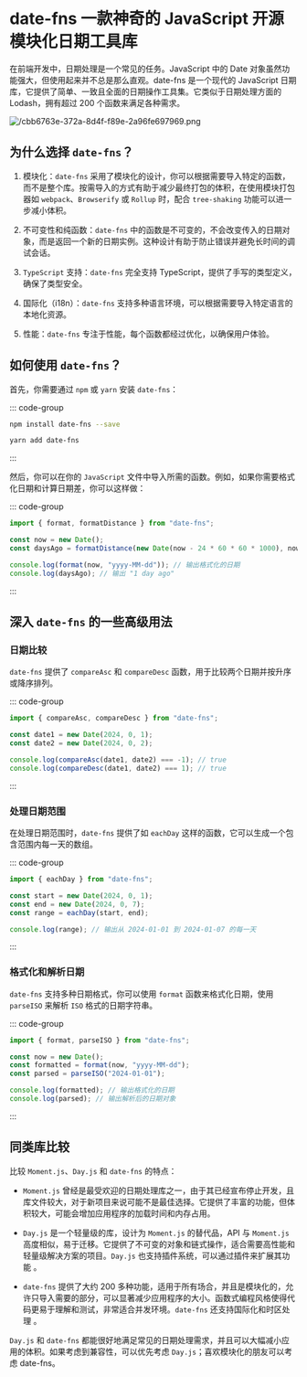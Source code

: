 # date-fns 一款神奇的 JavaScript 开源模块化日期工具库

<article-info/>

<link-tag :linkList="[{ linkType: 'git', linkText:'date-fns',linkUrl:'https://github.com/date-fns/date-fns'},{ linkText:'date-fns 官网',linkUrl:'https://date-fns.org'}]" />

在前端开发中，日期处理是一个常见的任务。JavaScript 中的 Date 对象虽然功能强大，但使用起来并不总是那么直观。date-fns 是一个现代的 JavaScript 日期库，它提供了简单、一致且全面的日期操作工具集。它类似于日期处理方面的 Lodash，拥有超过 200 个函数来满足各种需求。

![/cbb6763e-372a-8d4f-f89e-2a96fe697969.png](/cbb6763e-372a-8d4f-f89e-2a96fe697969.png)

## 为什么选择 `date-fns`？

1. <imp-text-danger>模块化</imp-text-danger>：`date-fns` 采用了模块化的设计，你可以根据需要导入特定的函数，而不是整个库。按需导入的方式有助于减少最终打包的体积，在使用模块打包器如 `webpack`、`Browserify` 或 `Rollup` 时，配合 `tree-shaking` 功能可以进一步减小体积。

2. <imp-text-danger>不可变性和纯函数</imp-text-danger>：`date-fns` 中的函数是不可变的，不会改变传入的日期对象，而是返回一个新的日期实例。这种设计有助于防止错误并避免长时间的调试会话。

3. <imp-text-danger>`TypeScript` 支持</imp-text-danger>：`date-fns` 完全支持 TypeScript，提供了手写的类型定义，确保了类型安全。

4. <imp-text-danger>国际化（i18n）</imp-text-danger>：`date-fns` 支持多种语言环境，可以根据需要导入特定语言的本地化资源。

5. <imp-text-danger>性能</imp-text-danger>：`date-fns` 专注于性能，每个函数都经过优化，以确保用户体验。

## 如何使用 `date-fns`？

首先，你需要通过 `npm` 或 `yarn` 安装 `date-fns`：

::: code-group

```bash [npm]
npm install date-fns --save
```

```bash [yarn]
yarn add date-fns
```

:::

然后，你可以在你的 `JavaScript` 文件中导入所需的函数。例如，如果你需要格式化日期和计算日期差，你可以这样做：

::: code-group

```js
import { format, formatDistance } from "date-fns";

const now = new Date();
const daysAgo = formatDistance(new Date(now - 24 * 60 * 60 * 1000), now);

console.log(format(now, "yyyy-MM-dd")); // 输出格式化的日期
console.log(daysAgo); // 输出 "1 day ago"
```

:::

## 深入 `date-fns` 的一些高级用法

### 日期比较

`date-fns` 提供了 `compareAsc` 和 `compareDesc` 函数，用于比较两个日期并按升序或降序排列。

::: code-group

```js
import { compareAsc, compareDesc } from "date-fns";

const date1 = new Date(2024, 0, 1);
const date2 = new Date(2024, 0, 2);

console.log(compareAsc(date1, date2) === -1); // true
console.log(compareDesc(date1, date2) === 1); // true
```

:::

### 处理日期范围

在处理日期范围时，`date-fns` 提供了如 `eachDay` 这样的函数，它可以生成一个包含范围内每一天的数组。

::: code-group

```js
import { eachDay } from "date-fns";

const start = new Date(2024, 0, 1);
const end = new Date(2024, 0, 7);
const range = eachDay(start, end);

console.log(range); // 输出从 2024-01-01 到 2024-01-07 的每一天
```

:::

### 格式化和解析日期

`date-fns` 支持多种日期格式，你可以使用 `format` 函数来格式化日期，使用 `parseISO` 来解析 `ISO` 格式的日期字符串。

::: code-group

```js
import { format, parseISO } from "date-fns";

const now = new Date();
const formatted = format(now, "yyyy-MM-dd");
const parsed = parseISO("2024-01-01");

console.log(formatted); // 输出格式化的日期
console.log(parsed); // 输出解析后的日期对象
```

:::

## 同类库比较

比较 `Moment.js`、`Day.js` 和 `date-fns` 的特点：

- `Moment.js` 曾经是最受欢迎的日期处理库之一，由于其已经宣布停止开发，且库文件较大，对于新项目来说可能不是最佳选择。它提供了丰富的功能，但体积较大，可能会增加应用程序的加载时间和内存占用。

- `Day.js` 是一个轻量级的库，设计为 `Moment.js` 的替代品，API 与 `Moment.js` 高度相似，易于迁移。它提供了不可变的对象和链式操作，适合需要高性能和轻量级解决方案的项目。`Day.js` 也支持插件系统，可以通过插件来扩展其功能 。

- `date-fns` 提供了大约 200 多种功能，适用于所有场合，并且是模块化的，允许只导入需要的部分，可以显著减少应用程序的大小。函数式编程风格使得代码更易于理解和测试，非常适合并发环境。`date-fns` 还支持国际化和时区处理 。

`Day.js` 和 `date-fns` 都能很好地满足常见的日期处理需求，并且可以大幅减小应用的体积。如果考虑到兼容性，可以优先考虑 `Day.js`；喜欢模块化的朋友可以考虑 date-fns。
